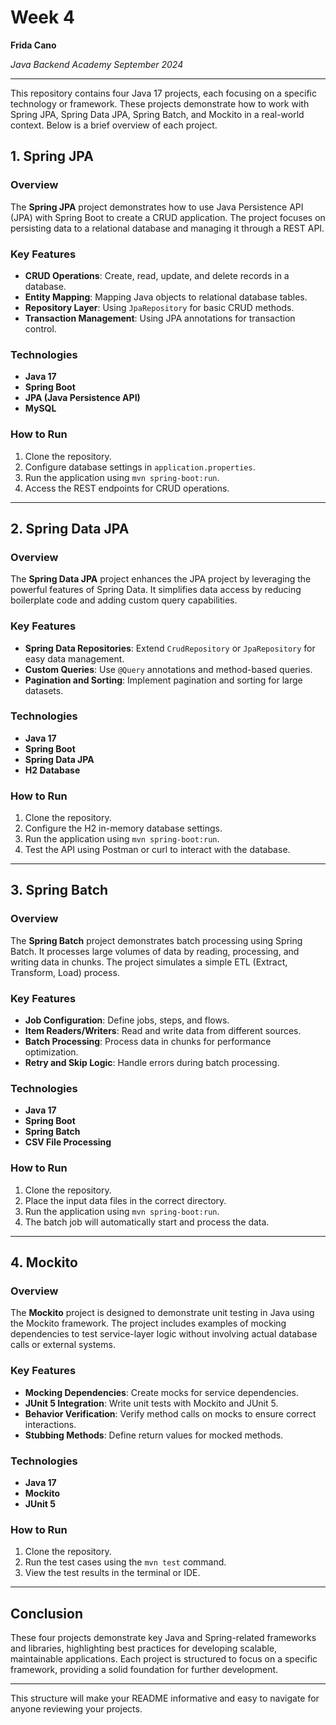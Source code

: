 # Week 4
**Frida Cano**

*Java Backend Academy September 2024*

---

This repository contains four Java 17 projects, each focusing on a specific technology or framework. These projects demonstrate how to work with Spring JPA, Spring Data JPA, Spring Batch, and Mockito in a real-world context. Below is a brief overview of each project.

## 1. **Spring JPA**

### Overview
The **Spring JPA** project demonstrates how to use Java Persistence API (JPA) with Spring Boot to create a CRUD application. The project focuses on persisting data to a relational database and managing it through a REST API.

### Key Features
- **CRUD Operations**: Create, read, update, and delete records in a database.
- **Entity Mapping**: Mapping Java objects to relational database tables.
- **Repository Layer**: Using `JpaRepository` for basic CRUD methods.
- **Transaction Management**: Using JPA annotations for transaction control.

### Technologies
- **Java 17**
- **Spring Boot**
- **JPA (Java Persistence API)**
- **MySQL**

### How to Run
1. Clone the repository.
2. Configure database settings in `application.properties`.
3. Run the application using `mvn spring-boot:run`.
4. Access the REST endpoints for CRUD operations.

---

## 2. **Spring Data JPA**

### Overview
The **Spring Data JPA** project enhances the JPA project by leveraging the powerful features of Spring Data. It simplifies data access by reducing boilerplate code and adding custom query capabilities.

### Key Features
- **Spring Data Repositories**: Extend `CrudRepository` or `JpaRepository` for easy data management.
- **Custom Queries**: Use `@Query` annotations and method-based queries.
- **Pagination and Sorting**: Implement pagination and sorting for large datasets.

### Technologies
- **Java 17**
- **Spring Boot**
- **Spring Data JPA**
- **H2 Database**

### How to Run
1. Clone the repository.
2. Configure the H2 in-memory database settings.
3. Run the application using `mvn spring-boot:run`.
4. Test the API using Postman or curl to interact with the database.

---

## 3. **Spring Batch**

### Overview
The **Spring Batch** project demonstrates batch processing using Spring Batch. It processes large volumes of data by reading, processing, and writing data in chunks. The project simulates a simple ETL (Extract, Transform, Load) process.

### Key Features
- **Job Configuration**: Define jobs, steps, and flows.
- **Item Readers/Writers**: Read and write data from different sources.
- **Batch Processing**: Process data in chunks for performance optimization.
- **Retry and Skip Logic**: Handle errors during batch processing.

### Technologies
- **Java 17**
- **Spring Boot**
- **Spring Batch**
- **CSV File Processing**

### How to Run
1. Clone the repository.
2. Place the input data files in the correct directory.
3. Run the application using `mvn spring-boot:run`.
4. The batch job will automatically start and process the data.

---

## 4. **Mockito**

### Overview
The **Mockito** project is designed to demonstrate unit testing in Java using the Mockito framework. The project includes examples of mocking dependencies to test service-layer logic without involving actual database calls or external systems.

### Key Features
- **Mocking Dependencies**: Create mocks for service dependencies.
- **JUnit 5 Integration**: Write unit tests with Mockito and JUnit 5.
- **Behavior Verification**: Verify method calls on mocks to ensure correct interactions.
- **Stubbing Methods**: Define return values for mocked methods.

### Technologies
- **Java 17**
- **Mockito**
- **JUnit 5**

### How to Run
1. Clone the repository.
2. Run the test cases using the `mvn test` command.
3. View the test results in the terminal or IDE.

---

## Conclusion

These four projects demonstrate key Java and Spring-related frameworks and libraries, highlighting best practices for developing scalable, maintainable applications. Each project is structured to focus on a specific framework, providing a solid foundation for further development.

--- 

This structure will make your README informative and easy to navigate for anyone reviewing your projects.